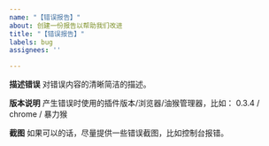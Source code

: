 ```yaml
---
name: "【错误报告】"
about: 创建一份报告以帮助我们改进
title: "【错误报告】"
labels: bug
assignees: ''

---
```


**描述错误**
对错误内容的清晰简洁的描述。


**版本说明**
产生错误时使用的插件版本/浏览器/油猴管理器，比如：
0.3.4 / chrome / 暴力猴


**截图**
如果可以的话，尽量提供一些错误截图，比如控制台报错。
